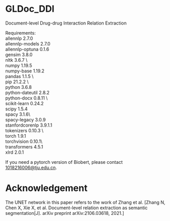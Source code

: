 # GLDoc_DDI
Document-level Drug-drug Interaction Relation Extraction

Requirements: \
allennlp	2.7.0	 \
allennlp-models	2.7.0	 \
allennlp-optuna	0.1.6  \
gensim 3.8.0	\
nltk	3.6.7  \		
numpy	1.19.5	\
numpy-base	1.19.2	\
pandas	1.1.5 	\	
pip	21.2.2  \		
python	3.6.8	 \
python-dateutil	2.8.2	\
python-docx	0.8.11  \	
scikit-learn	0.24.2	\
scipy	1.5.4	\
spacy	3.1.6\	
spacy-legacy	3.0.9	\
stanfordcorenlp	3.9.1.1	\
tokenizers	0.10.3  \	
torch	1.9.1	\
torchvision	0.10.1\		
transformers	4.5.1	\
xlrd	2.0.1

If you need a pytorch version of Biobert, please contact 1018216006@tju.edu.cn.

# Acknowledgement
The UNET network in this paper refers to the work of Zhang et al. [Zhang N, Chen X, Xie X, et al. Document-level relation extraction as semantic segmentation[J]. arXiv preprint arXiv:2106.03618, 2021.]
